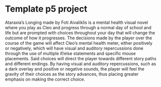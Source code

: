 # Template p5 project

Ataraxia’s Longing made by Foti Aivaliklis is a mental health visual novel where you play as Cleo and progress through a normal day of school and life but are prompted with choices throughout your day that will change the outcome of how it progresses. The decisions made by the player over the course of the game will affect Cleo’s mental health meter, either positively or negatively, which will have visual and auditory repercussions done through the use of multiple if/else statements and specific mouse placements. Said choices will direct the player towards different story paths and different endings. By having visual and auditory repercussions, such as a dark overlay and positive or negative sounds, the player will feel the gravity of their choices as the story advances, thus placing greater emphasis on making the correct choice. 